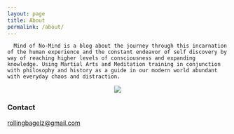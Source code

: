 ```yaml
---
layout: page
title: About
permalink: /about/
---
```


      Mind of No-Mind is a blog about the journey through this incarnation of the human experience and the constant endeavor of self discovery by way of reaching higher levels of consciousness and expanding knowledge. Using Martial Arts and Meditation training in conjunction with philosophy and history as a guide in our modern world abundant with everyday chaos and distraction. 
  
  
<p align="center">
   <img src="https://raw.githubusercontent.com/mindofnomind/mindofnomind.github.io/master/images/samurai_way_1.jpeg">
</p>


### Contact 

[rollingbagelz@gmail.com](mailto:rollingbagelz@gmail.com)
